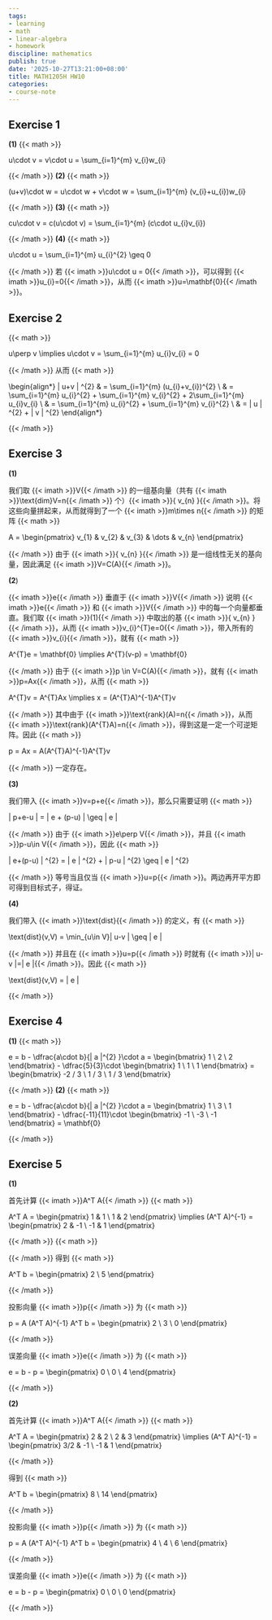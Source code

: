 ```yaml
---
tags:
- learning
- math
- linear-algebra
- homework
discipline: mathematics
publish: true
date: '2025-10-27T13:21:00+08:00'
title: MATH1205H HW10
categories:
- course-note
---
```

## Exercise 1

**(1)**
{{< math >}}

u\cdot v = v\cdot u = \sum_{i=1}^{m} v_{i}w_{i}

{{< /math >}}
**(2)**
{{< math >}}

(u+v)\cdot w = u\cdot w + v\cdot w = \sum_{i=1}^{m} (v_{i}+u_{i})w_{i}

{{< /math >}}
**(3)**
{{< math >}}

cu\cdot v = c(u\cdot v) = \sum_{i=1}^{m} (c\cdot u_{i}v_{i})

{{< /math >}}
**(4)**
{{< math >}}

u\cdot u = \sum_{i=1}^{m} u_{i}^{2} \geq  0

{{< /math >}}
若 {{< imath >}}u\cdot u = 0{{< /imath >}}，可以得到 {{< imath >}}u_{i}=0{{< /imath >}}，从而 {{< imath >}}u=\mathbf{0}{{< /imath >}}。

## Exercise 2
{{< math >}}

u\perp v \implies u\cdot v = \sum_{i=1}^{m} u_{i}v_{i} = 0

{{< /math >}}
从而
{{< math >}}

\begin{align*}
\| u+v \| ^{2} & = \sum_{i=1}^{m} (u_{i}+v_{i})^{2} \\
 & = \sum_{i=1}^{m} u_{i}^{2} + \sum_{i=1}^{m} v_{i}^{2} + 2\sum_{i=1}^{m} u_{i}v_{i} \\
 & = \sum_{i=1}^{m} u_{i}^{2} + \sum_{i=1}^{m} v_{i}^{2} \\
 & = \| u \| ^{2} + \| v \| ^{2}
\end{align*}

{{< /math >}}

## Exercise 3

**(1)**

我们取 {{< imath >}}V{{< /imath >}} 的一组基向量（共有 {{< imath >}}\text{dim}V=n{{< /imath >}} 个）{{< imath >}}\{ v_{n} \}{{< /imath >}}。将这些向量拼起来，从而就得到了一个 {{< imath >}}m\times n{{< /imath >}} 的矩阵
{{< math >}}

A = \begin{pmatrix}
v_{1} & v_{2} & v_{3} & \dots & v_{n}
\end{pmatrix}

{{< /math >}}
由于 {{< imath >}}\{ v_{n} \}{{< /imath >}} 是一组线性无关的基向量，因此满足 {{< imath >}}V=C(A){{< /imath >}}。


**(2**)

{{< imath >}}e{{< /imath >}} 垂直于 {{< imath >}}V{{< /imath >}} 说明 {{< imath >}}e{{< /imath >}} 和 {{< imath >}}V{{< /imath >}} 中的每一个向量都垂直。我们取 {{< imath >}}(1){{< /imath >}} 中取出的基 {{< imath >}}\{ v_{n} \}{{< /imath >}}，从而 {{< imath >}}v_{i}^{T}e=0{{< /imath >}}，带入所有的 {{< imath >}}v_{i}{{< /imath >}}，就有
{{< math >}}

A^{T}e = \mathbf{0} \implies A^{T}(v-p) = \mathbf{0}

{{< /math >}}
由于 {{< imath >}}p \in V=C(A){{< /imath >}}，就有 {{< imath >}}p=Ax{{< /imath >}}，从而
{{< math >}}

A^{T}v = A^{T}Ax \implies x = (A^{T}A)^{-1}A^{T}v

{{< /math >}}
其中由于 {{< imath >}}\text{rank}(A)=n{{< /imath >}}，从而 {{< imath >}}\text{rank}(A^{T}A)=n{{< /imath >}}，得到这是一定一个可逆矩阵。因此
{{< math >}}

p = Ax = A(A^{T}A)^{-1}A^{T}v

{{< /math >}}
一定存在。

**(3)**

我们带入 {{< imath >}}v=p+e{{< /imath >}}，那么只需要证明
{{< math >}}

\| p+e-u \| = \| e + (p-u) \| \geq  \| e \| 

{{< /math >}}
由于 {{< imath >}}e\perp V{{< /imath >}}，并且 {{< imath >}}p-u\in V{{< /imath >}}，因此
{{< math >}}

\| e+(p-u) \| ^{2} = \| e \| ^{2} + \| p-u \| ^{2} \geq  \| e \| ^{2}

{{< /math >}}
等号当且仅当 {{< imath >}}u=p{{< /imath >}}。两边再开平方即可得到目标式子，得证。

**(4)**

我们带入 {{< imath >}}\text{dist}{{< /imath >}} 的定义，有
{{< math >}}

\text{dist}(v,V) = \min_{u\in V}\| u-v \| \geq  \| e \| 

{{< /math >}}
并且在 {{< imath >}}u=p{{< /imath >}} 时就有 {{< imath >}}\| u-v \|=\| e \|{{< /imath >}}。因此
{{< math >}}

\text{dist}(v,V) = \| e \| 

{{< /math >}}

## Exercise 4

**(1)**
{{< math >}}

e = b - \dfrac{a\cdot b}{\| a \|^{2} }\cdot a = \begin{bmatrix}
1 \\ 2 \\ 2
\end{bmatrix} - \dfrac{5}{3}\cdot \begin{bmatrix}
1 \\ 1 \\ 1
\end{bmatrix} = \begin{bmatrix}
-2 / 3 \\ 1 / 3 \\ 1 / 3
\end{bmatrix}

{{< /math >}}
**(2)**
{{< math >}}

e = b - \dfrac{a\cdot b}{\| a \|^{2} }\cdot a = \begin{bmatrix}
1 \\ 3 \\ 1
\end{bmatrix} - \dfrac{-11}{11}\cdot \begin{bmatrix}
-1 \\ -3 \\ -1
\end{bmatrix} = \mathbf{0}

{{< /math >}}
## Exercise 5

**(1)**

首先计算 {{< imath >}}A^T A{{< /imath >}}
{{< math >}}

A^T A = \begin{pmatrix} 1 & 1 \\ 1 & 2 \end{pmatrix} \implies (A^T A)^{-1} = \begin{pmatrix} 2 & -1 \\ -1 & 1 \end{pmatrix}

{{< /math >}}
{{< math >}}



{{< /math >}}
得到
{{< math >}}

A^T b = \begin{pmatrix} 2 \\ 5 \end{pmatrix}

{{< /math >}}

投影向量 {{< imath >}}p{{< /imath >}} 为
{{< math >}}

p = A (A^T A)^{-1} A^T b = \begin{pmatrix} 2 \\ 3 \\ 0 \end{pmatrix}

{{< /math >}}

误差向量 {{< imath >}}e{{< /imath >}} 为
{{< math >}}

e = b - p = \begin{pmatrix} 0 \\ 0 \\ 4 \end{pmatrix}

{{< /math >}}

**(2)**

首先计算 {{< imath >}}A^T A{{< /imath >}}
{{< math >}}

A^T A = \begin{pmatrix} 2 & 2 \\ 2 & 3 \end{pmatrix} \implies (A^T A)^{-1} = \begin{pmatrix} 3/2 & -1 \\ -1 & 1 \end{pmatrix}

{{< /math >}}

得到
{{< math >}}

A^T b = \begin{pmatrix} 8 \\ 14 \end{pmatrix}

{{< /math >}}

投影向量 {{< imath >}}p{{< /imath >}} 为
{{< math >}}

p = A (A^T A)^{-1} A^T b = \begin{pmatrix} 4 \\ 4 \\ 6 \end{pmatrix}

{{< /math >}}

误差向量 {{< imath >}}e{{< /imath >}} 为
{{< math >}}

e = b - p = \begin{pmatrix} 0 \\ 0 \\ 0 \end{pmatrix}

{{< /math >}}
